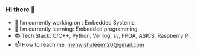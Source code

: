 ### Hi there 👋

- 🔭 I’m currently working on : Embedded Systems.
- 🌱 I’m currently learning: Embedded programming.
- 📚 Tech Stack: C/C++, Python, Verilog, sv, FPGA, ASICS, Raspberry Pi.
- 📫 How to reach me: mehwishaleem126@gmail.com
